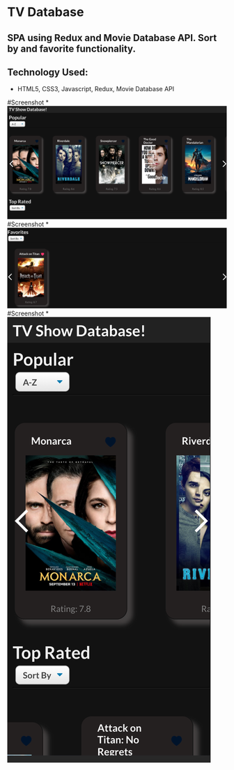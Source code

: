 # TV Database 
## SPA using Redux and Movie Database API. Sort by and favorite functionality.

## Technology Used:
- HTML5, CSS3, Javascript, Redux, Movie Database API

#Screenshot \*![alt text](./screenshot.png "screenshot")
#Screenshot \*![alt text](./screenshot2.png "screenshot")
#Screenshot \*![alt text](./screenshot3.png "screenshot")